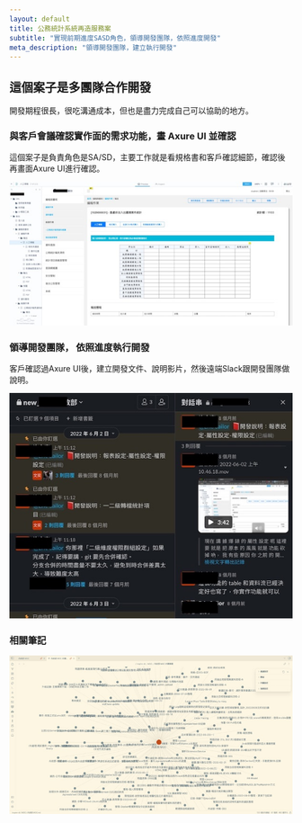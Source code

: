 ```yaml
---
layout: default
title: 公務統計系統再造服務案
subtitle: "實現前期進度SASD角色，領導開發團隊，依照進度開發"
meta_description: "領導開發團隊，建立執行開發"
---
```


## 這個案子是多團隊合作開發

開發期程很長，很吃溝通成本，但也是盡力完成自己可以協助的地方。

### 與客戶會議確認實作面的需求功能，畫 Axure UI 並確認

這個案子是負責角色是SA/SD，主要工作就是看規格書和客戶確認細節，確認後再畫面Axure UI進行確認。

![](/images/2023-01-20/003.jpeg)

### 領導開發團隊， 依照進度執行開發

客戶確認過Axure UI後，建立開發文件、說明影片，然後遠端Slack跟開發團隊做說明。

![](/images/2023-01-20/002.jpeg)

### 相關筆記

![](/images/2023-01-20/010.jpeg)